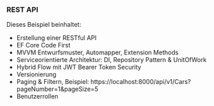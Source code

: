 ﻿### REST API
Dieses Beispiel beinhaltet:
   - Erstellung einer RESTful API
   - EF Core Code First
   - MVVM Entwurfsmuster, Automapper, Extension Methods
   - Serviceorientierte Architektur: DI, Repository Pattern & UnitOfWork
   - Hybrid Flow mit JWT Bearer Token Security
   - Versionierung
   - Paging & Filtern, Beispiel: https://localhost:8000/api/v1/Cars?pageNumber=1&pageSize=5
   - Benutzerrollen